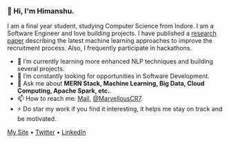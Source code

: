 ### 👋 Hi, I'm Himanshu.

I am a final year student, studying Computer Science from Indore. I am a Software Engineer and love building projects. I have published a [research paper](http://doi.one/10.1729/Journal.23815) describing the latest machine learning approaches to improve the recruitment process. Also, I frequently participate in hackathons. 

- 🌱 I’m currently learning more enhanced NLP techniques and building several projects.
- 🤔 I’m constantly looking for opportunities in Software Development.
- 💬 Ask me about **MERN Stack, Machine Learning, Big Data, Cloud Computing, Apache Spark, etc.**.
- 📫 How to reach me: [Mail](mailto:himanshu.suman1010@gmail.com), [@MarvellousCR7](https://twitter.com/MarvellousCR7).
- ⚡ Do star my work if you find it interesting, it helps me stay on track and be motivated.

[My Site](https://himanshu.ninja) • [Twitter](https://twitter.com/MarvellousCR7) • [LinkedIn](https://www.linkedin.com/in/HimanshuSuman7)

